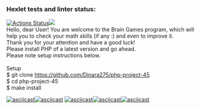 ### Hexlet tests and linter status:
[![Actions Status](https://github.com/Dinara275/php-project-45/workflows/hexlet-check/badge.svg)](https://github.com/Dinara275/php-project-45/actions)<a href="https://codeclimate.com/github/Dinara275/php-project-45/maintainability"><img src="https://api.codeclimate.com/v1/badges/674e8c3f83e3e6a55e87/maintainability" /></a>
<br/>
Hello, dear User!
You are welcome to the Brain Games program, which will help you to check your math skills (if any :) and even to improve it. <br/>
Thank you for your attention and have a good luck!
 <br/>Please install PHP of a latest version and go ahead. <br/>
Please note setup instructions below. <br/><br/>
Setup
<br/>
$ git clone https://github.com/Dinara275/php-project-45
<br/>
$ cd php-project-45
<br/>
$ make install

[![asciicast](https://asciinema.org/a/H9taKYx4MemiZdM7ye2cRoBNv.svg)](https://asciinema.org/a/H9taKYx4MemiZdM7ye2cRoBNv)[![asciicast](https://asciinema.org/a/lE9EmDZXqpEZxghAAsPWncOUp.svg)](https://asciinema.org/a/lE9EmDZXqpEZxghAAsPWncOUp)
[![asciicast](https://asciinema.org/a/UQvOi0sGiDhobZWyfp7CdZ7L4.svg)](https://asciinema.org/a/UQvOi0sGiDhobZWyfp7CdZ7L4)[![asciicast](https://asciinema.org/a/HzmEM0nOBHB3DFsTtL98Z4CGJ.svg)](https://asciinema.org/a/HzmEM0nOBHB3DFsTtL98Z4CGJ)[![asciicast](https://asciinema.org/a/KXF5ieu6QHWPm7SYSIRU53wxf.svg)](https://asciinema.org/a/KXF5ieu6QHWPm7SYSIRU53wxf)
